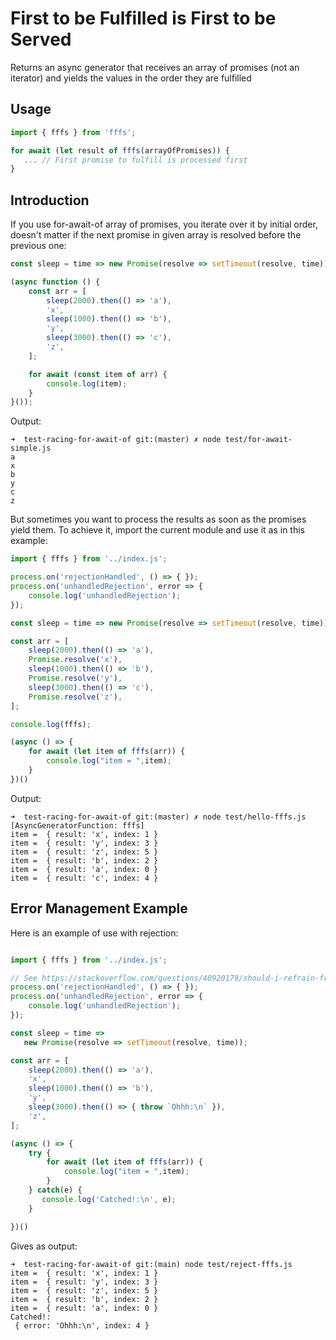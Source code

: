 # First to be Fulfilled is First to be Served

Returns an async generator that receives an array of promises (not an iterator) and yields the values in the order they are fulfilled

## Usage

```js
import { fffs } from 'fffs';

for await (let result of fffs(arrayOfPromises)) {
   ... // First promise to fulfill is processed first 
}
```

## Introduction

If you use for-await-of array of promises, you iterate over it by initial order, doesn't matter if the next promise in given array is resolved before the previous one:

```javascript
const sleep = time => new Promise(resolve => setTimeout(resolve, time));

(async function () {
    const arr = [
        sleep(2000).then(() => 'a'),
        'x',
        sleep(1000).then(() => 'b'),
        'y',
        sleep(3000).then(() => 'c'),
        'z',
    ];

    for await (const item of arr) {
        console.log(item);
    }
}());
```

Output:

```
➜  test-racing-for-await-of git:(master) ✗ node test/for-await-simple.js
a
x
b
y
c
z
```

But sometimes you want to process the results as soon as the promises yield them. To achieve it, import the current module and use it as in this example:

```javascript
import { fffs } from '../index.js';

process.on('rejectionHandled', () => { });
process.on('unhandledRejection', error => {
    console.log('unhandledRejection');
});

const sleep = time => new Promise(resolve => setTimeout(resolve, time));

const arr = [
    sleep(2000).then(() => 'a'),
    Promise.resolve('x'),
    sleep(1000).then(() => 'b'),
    Promise.resolve('y'),
    sleep(3000).then(() => 'c'),
    Promise.resolve('z'),
];

console.log(fffs);

(async () => {
    for await (let item of fffs(arr)) {
        console.log("item = ",item);
    }
})()
```

Output:

```
➜  test-racing-for-await-of git:(master) ✗ node test/hello-fffs.js
[AsyncGeneratorFunction: fffs]
item =  { result: 'x', index: 1 }
item =  { result: 'y', index: 3 }
item =  { result: 'z', index: 5 }
item =  { result: 'b', index: 2 }
item =  { result: 'a', index: 0 }
item =  { result: 'c', index: 4 }
```

## Error Management Example

Here is an example of use with rejection:

```js

import { fffs } from '../index.js';

// See https://stackoverflow.com/questions/40920179/should-i-refrain-from-handling-promise-rejection-asynchronously
process.on('rejectionHandled', () => { });
process.on('unhandledRejection', error => {
    console.log('unhandledRejection');
});

const sleep = time => 
   new Promise(resolve => setTimeout(resolve, time));

const arr = [
    sleep(2000).then(() => 'a'),
    'x',
    sleep(1000).then(() => 'b'),
    'y',
    sleep(3000).then(() => { throw `Ohhh:\n` }),
    'z',
];

(async () => {
    try {
        for await (let item of fffs(arr)) {
            console.log("item = ",item);
        }
    } catch(e) {
       console.log('Catched!:\n', e);
    }

})()
```

Gives as output:

```
➜  test-racing-for-await-of git:(main) node test/reject-fffs.js 
item =  { result: 'x', index: 1 }
item =  { result: 'y', index: 3 }
item =  { result: 'z', index: 5 }
item =  { result: 'b', index: 2 }
item =  { result: 'a', index: 0 }
Catched!:
 { error: 'Ohhh:\n', index: 4 }
 ```